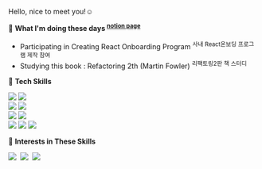 Hello, nice to meet you!☺️

🔷 **What I'm doing these days <sup><a href="https://south-bread-57d.notion.site/Archive-9bc094d6b95141db8af2f989f55d42d4">notion page</a></sup>**
- Participating in Creating React Onboarding Program <sup>사내 React온보딩 프로그램 제작 참여</sup>
- Studying this book : Refactoring 2th (Martin Fowler) <sup>리팩토링2판 책 스터디</sup>


🔷 **Tech Skills**

<p>
    <div>
        <img src="https://img.shields.io/badge/HTML-ffffff?style=flat-square&logo=html5&logoColor=#E34F26"/></a>
        <img src="https://img.shields.io/badge/CSS-ffffff?style=flat-square&logo=css3&logoColor=1572B6"/></a>
    </div>
    <div>
        <img src="https://img.shields.io/badge/Javascript-ffffff?style=flat-square&logo=javascript&logoColor=#3178C6"/></a>
        <img src="https://img.shields.io/badge/Typescript-ffffff?style=flat-square&logo=typescript&logoColor=#ffb13b"/></a>
    </div>
    <div>
        <img src="https://img.shields.io/badge/React-ffffff?style=flat-square&logo=react&logoColor=#61DAFB"/></a>
        <img src="https://img.shields.io/badge/Nextjs-ffffff?style=flat-square&logo=nextdotjs&logoColor=000000"/></a>
        </div>
        <div>
        <img src="https://img.shields.io/badge/Styled%2D%2DComponents-ffffff?style=flat-square&logo=styledcomponents&logoColor=#DB7093"/></a>
        <img src="https://img.shields.io/badge/Redux-ffffff?style=flat-square&logo=redux&logoColor=764ABC"/></a>
        <img src="https://img.shields.io/badge/Axios-ffffff?style=flat-square&logo=axios&logoColor=5A29E4"/></a>
    </div>
</p>

🔶 **Interests in These Skills**
<p>
  <img src="https://img.shields.io/badge/Node.js-ffffff?style=flat-square&logo=Node.js&logoColor=339933"/></a>&nbsp 
  <img src="https://img.shields.io/badge/React%20Query-ffffff?style=flat-square&logo=reactquery&logoColor=#FF4154"/></a>&nbsp 
  <img src="https://img.shields.io/badge/Vite-ffffff?style=flat-square&logo=vite&logoColor=#646CFF"/></a>&nbsp 
</p>

